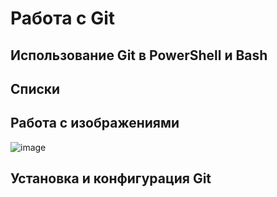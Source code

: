 # Работа с Git

## Использование Git в PowerShell и Bash

## Списки

## Работа с изображениями
![image](git_mem.jpg)

## Установка и конфигурация Git